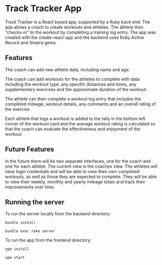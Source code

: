 # Track Tracker App 

Track Tracker is a React based app, supported by a Ruby back end. The app allows a coach to create workouts and athletes. The athlete then "checks-in" to the workout by completing a training log entry. The app was created with the create-react-app and the backend uses Ruby Active Record and Sinatra gems. 

## Features

The coach can add new athlete data, including name and age. 

The coach can add workouts for the athletes to complete with data including the workout type, any specific distances and times, any supplementary exercises and the approximate duration of the workout. 

The athlete can then complete a workout log entry that includes the completed mileage, workout details, any comments and an overall rating of the exercise.

Each athlete that logs a workout is added to the tally in the bottom left corner of the workout card and the average workout rating is calculated so that the coach can evaluate the effectiveness and enjoyment of the workout.

## Future Features

In the future there will be two separate interfaces, one for the coach and one for each athlete. The current view is the coaches view. The athletes will have login credentials and will be able to view their own completed workouts, as well as those they are expected to complete. They will be able to view their weekly, monthly and yearly mileage totals and track their improvements over time. 

## Running the server 

To run the server locally from the backend directory:  

```bundle install```

```bundle exec rake server```

To run the app from the frontend directory:

```npm install```

```npm start```

